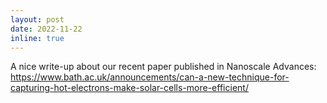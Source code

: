 ```yaml
---
layout: post
date: 2022-11-22
inline: true
---
```


A nice write-up about our recent paper published in Nanoscale Advances: https://www.bath.ac.uk/announcements/can-a-new-technique-for-capturing-hot-electrons-make-solar-cells-more-efficient/
